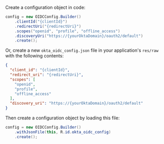 Create a configuration object in code:

```java
config = new OIDCConfig.Builder()
    .clientId("{clientId}")
    .redirectUri("{redirectUri}")
    .scopes("openid", "profile", "offline_access")
    .discoveryUri("https://{yourOktaDomain}/oauth2/default")
    .create();
```

Or, create a new `okta_oidc_config.json` file in your application's `res/raw` with the following contents:

```json
{
  "client_id": "{clientId}",
  "redirect_uri": "{redirectUri}",
  "scopes": [
    "openid",
    "profile",
    "offline_access"
  ],
  "discovery_uri": "https://{yourOktaDomain}/oauth2/default"
}
```

Then create a configuration object by loading this file:

```java
config = new OIDCConfig.Builder()
    .withJsonFile(this, R.id.okta_oidc_config)
    .create();
```
